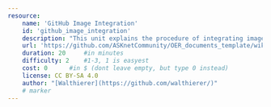 ```yaml
---
resource:
    name: 'GitHub Image Integration'
    id: 'github_image_integration'
    description: "This unit explains the procedure of integrating images into a GitHub document"
    url: 'https://github.com/ASKnetCommunity/OER_documents_template/wiki/Creating-a-docoument-with-images-on-GitHub#4-integragte-images-in-your-document'
    duration: 20     #in minutes
    difficulty: 2    #1-3, 1 is easyest
    cost: 0      #in $ (dont leave empty, but type 0 instead)
    license: CC BY-SA 4.0
    author: "[Walthierer](https://github.com/walthierer/)"
    # marker
---
```


